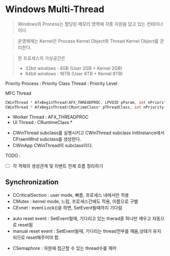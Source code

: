 # Windows Multi-Thread 

> Windows의 Process는 할당된 메모리 영역에 각종 자원을 담고 있는 컨테이너이다.

> 운영체제는 Kernel은 Process Kernel Object와 Thread Kernel Object를 관리한다.

> 한 프로세스의 가상공간은 
> * 32bit windows :  4GB (User 2GB + Kernel 2GB)
> * 64bit windows : 16TB (User 8TB + Kernel 8TB)


Priority
Process : Priority Class
Thread  : Priority Level

MFC Thread 

```cpp
CWinThread * AfxBeginThread(AFX_THREADPROC, LPVOID pParam, int nPriority = THREAD_PRIORITY_NORMAL, UINT nStackSize=0, DWORD dwCreateFlags=0, LPSECURITY_ATTRIBUTES lpSecurityAttrs= NULL); // worker Thread
CWinThread * AfxBeginThread(CRuntimeClass* pThreadClass, int nPriority = THREAD_PRIORITY_NORMAL, UINT nStackSize=0, DWORD dwCreateFlags=0, LPSECURITY_ATTRIBUTES lpSecurityAttrs= NULL); // UI Thread
```    
* Worker Thread : AFX_THREADPROC
* UI Thread : CRuntimeClass *
 - CWinThread subclass를 실행시키고 CWinThread subclass InitInstance에서 CFraemWnd subclass를 생성한다.
 - CWinApp CWinThread의 subclass이다.

TODO : 
- [ ] 각 객체의 생성관계 및 이벤트 전체 흐름 정리하기

## Synchronization

* CCriticalSection : user mode, 빠름, 프로세스 내에서만 적용
* CMutex : kernel mode, 느림, 프로세스간에도 적용, 이름으로 구별
* CEvnet : event.Lock()을 하면, SetEvent될때까지 기다림
 - auto reset event : SetEvent될때, 기다리고 있는 therad중 하나만 깨우고 자동으로 reset됨
 - manual reset event : SetEvent될때, 기다리는 thread전부를 깨움,상태가 유지되므로 reset해주어야 함.
* CSemaphore : 자원에 접근할 수 있는 thread수를 제어
